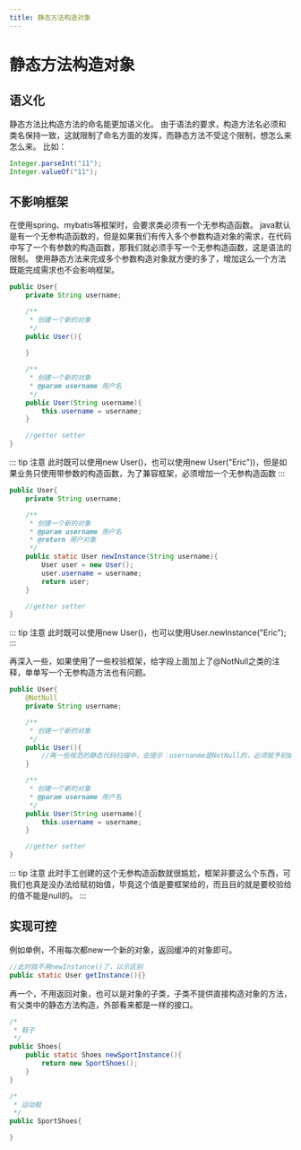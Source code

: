 ```yaml
---
title: 静态方法构造对象
---
```


# 静态方法构造对象

## 语义化
静态方法比构造方法的命名能更加语义化。
由于语法的要求，构造方法名必须和类名保持一致，这就限制了命名方面的发挥，而静态方法不受这个限制，想怎么来怎么来。
比如：
```java
Integer.parseInt("11");
Integer.valueOf("11");
```

## 不影响框架
在使用spring、mybatis等框架时，会要求类必须有一个无参构造函数。
java默认是有一个无参构造函数的，但是如果我们有传入多个参数构造对象的需求，在代码中写了一个有参数的构造函数，那我们就必须手写一个无参构造函数，这是语法的限制。
使用静态方法来完成多个参数构造对象就方便的多了，增加这么一个方法既能完成需求也不会影响框架。

```java
public User{
    private String username;

    /**
     * 创建一个新的对象
     */
    public User(){
        
    }

    /**
     * 创建一个新的对象
     * @param username 用户名
     */
    public User(String username){
        this.username = username;
    }

    //getter setter
}
```
::: tip 注意
此时既可以使用new User()，也可以使用new User("Eric"))，但是如果业务只使用带参数的构造函数，为了兼容框架，必须增加一个无参构造函数
:::

```java
public User{
    private String username;

    /**
     * 创建一个新的对象
     * @param username 用户名
     * @return 用户对象
     */
    public static User newInstance(String username){
        User user = new User();
        user.username = username;
        return user;
    }

    //getter setter
}
```
::: tip 注意
此时既可以使用new User()，也可以使用User.newInstance("Eric");
:::

再深入一些，如果使用了一些校验框架，给字段上面加上了@NotNull之类的注释，单单写一个无参构造方法也有问题。
```java
public User{
    @NotNull
    private String username;

    /**
     * 创建一个新的对象
     */
    public User(){
        //再一些规范的静态代码扫描中，会提示：usernanme是NotNull的，必须赋予初始值。
    }

    /**
     * 创建一个新的对象
     * @param username 用户名
     */
    public User(String username){
        this.username = username;
    }

    //getter setter
}
```
::: tip 注意
此时手工创建的这个无参构造函数就很尴尬，框架非要这么个东西，可我们也真是没办法给赋初始值，毕竟这个值是要框架给的，而且目的就是要校验给的值不能是null的。
:::

## 实现可控
例如单例，不用每次都new一个新的对象，返回缓冲的对象即可。
```java
//此时就不用newInstance()了，以示区别
public static User getInstance(){}
```


再一个，不用返回对象，也可以是对象的子类，子类不提供直接构造对象的方法，有父类中的静态方法构造，外部看来都是一样的接口。
```java
/*
 * 鞋子
 */
public Shoes{
    public static Shoes newSportInstance(){
        return new SportShoes();
    }
}

/*
 * 运动鞋
 */
public SportShoes{

}
```